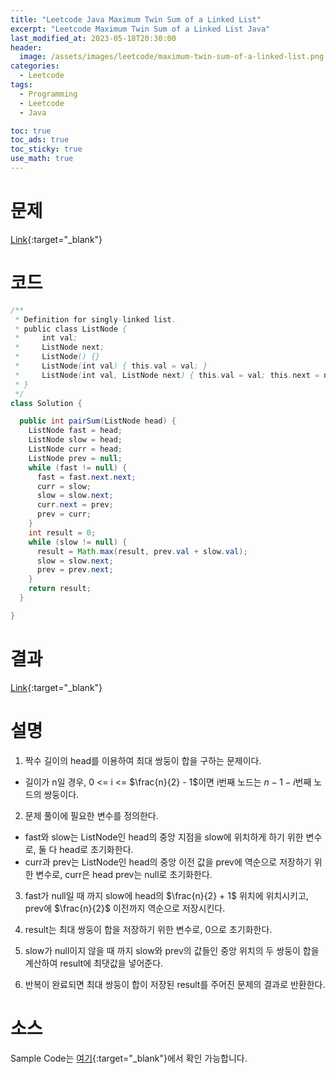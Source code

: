 ```yaml
---
title: "Leetcode Java Maximum Twin Sum of a Linked List"
excerpt: "Leetcode Maximum Twin Sum of a Linked List Java"
last_modified_at: 2023-05-18T20:30:00
header:
  image: /assets/images/leetcode/maximum-twin-sum-of-a-linked-list.png
categories:
  - Leetcode
tags:
  - Programming
  - Leetcode
  - Java

toc: true
toc_ads: true
toc_sticky: true
use_math: true
---
```

# 문제
[Link](https://leetcode.com/problems/maximum-twin-sum-of-a-linked-list){:target="_blank"}

# 코드
```java
/**
 * Definition for singly-linked list.
 * public class ListNode {
 *     int val;
 *     ListNode next;
 *     ListNode() {}
 *     ListNode(int val) { this.val = val; }
 *     ListNode(int val, ListNode next) { this.val = val; this.next = next; }
 * }
 */
class Solution {

  public int pairSum(ListNode head) {
    ListNode fast = head;
    ListNode slow = head;
    ListNode curr = head;
    ListNode prev = null;
    while (fast != null) {
      fast = fast.next.next;
      curr = slow;
      slow = slow.next;
      curr.next = prev;
      prev = curr;
    }
    int result = 0;
    while (slow != null) {
      result = Math.max(result, prev.val + slow.val);
      slow = slow.next;
      prev = prev.next;
    }
    return result;
  }

}
```

# 결과
[Link](https://leetcode.com/problems/maximum-twin-sum-of-a-linked-list/submissions/952029289/){:target="_blank"}

# 설명
1. 짝수 길이의 head를 이용하여 최대 쌍둥이 합을 구하는 문제이다.
- 길이가 n일 경우, 0 <= i <= $\frac{n}{2} - 1$이면 i번째 노드는 $n - 1 - i$번째 노드의 쌍둥이다.

2. 문제 풀이에 필요한 변수를 정의한다.
- fast와 slow는 ListNode인 head의 중앙 지점을 slow에 위치하게 하기 위한 변수로, 둘 다 head로 초기화한다.
- curr과 prev는 ListNode인 head의 중앙 이전 값을 prev에 역순으로 저장하기 위한 변수로, curr은 head prev는 null로 초기화한다.

3. fast가 null일 때 까지 slow에 head의 $\frac{n}{2} + 1$ 위치에 위치시키고, prev에 $\frac{n}{2}$ 이전까지 역순으로 저장시킨다.

4. result는 최대 쌍둥이 합을 저장하기 위한 변수로, 0으로 초기화한다.

5. slow가 null이지 않을 때 까지 slow와 prev의 값들인 중앙 위치의 두 쌍둥이 합을 계산하여 result에 최댓값을 넣어준다.

6. 반복이 완료되면 최대 쌍둥이 합이 저장된 result를 주어진 문제의 결과로 반환한다.

# 소스
Sample Code는 [여기](https://github.com/GracefulSoul/leetcode/blob/master/src/main/java/gracefulsoul/problems/MaximumTwinSumOfALinkedList.java){:target="_blank"}에서 확인 가능합니다.
